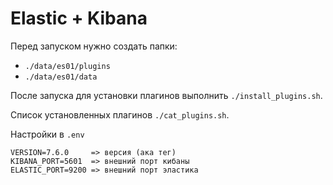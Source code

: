 # Elastic + Kibana
Перед запуском нужно создать папки:
- `./data/es01/plugins`
- `./data/es01/data`

После запуска для установки плагинов выполнить `./install_plugins.sh`.

Список установленных плагинов `./cat_plugins.sh`.

Настройки в `.env`
```
VERSION=7.6.0     => версия (ака тег)
KIBANA_PORT=5601  => внешний порт кибаны
ELASTIC_PORT=9200 => внешний порт эластика
```
